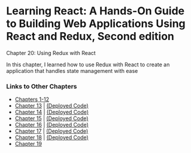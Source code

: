 <h1>Learning React: A Hands-On Guide to Building Web Applications Using React and Redux, Second edition</h1>

Chapter 20: Using Redux with React

In this chapter, I learned how to use Redux with React to create an application that handles state management with ease

<h3>Links to Other Chapters</h3>
<ul>
  <li>
    <a href="https://github.com/justinfrey64/learning-react-chapters-1-through-12">Chapters 1-12</a>
  </li>
  <li>
    <a href="https://github.com/justinfrey64/learning-react-chapter-13">Chapter 13</a> | 
    <a href="https://justinfrey64.github.io/learning-react-chapter-13">(Deployed Code)</a>
  </li>
  <li>
    <a href="https://github.com/justinfrey64/learning-react-chapter-14">Chapter 14</a> | 
    <a href="https://justinfrey64.github.io/learning-react-chapter-14">(Deployed Code)</a>
  </li>
  <li>
    <a href="https://github.com/justinfrey64/learning-react-chapter-15">Chapter 15</a> | 
    <a href="https://justinfrey64.github.io/learning-react-chapter-15">(Deployed Code)</a>
  </li>
  <li>
    <a href="https://github.com/justinfrey64/learning-react-chapter-16">Chapter 16</a> | 
    <a href="https://justinfrey64.github.io/learning-react-chapter-16">(Deployed Code)</a>
  </li>
  <li>
    <a href="https://github.com/justinfrey64/learning-react-chapter-17">Chapter 17</a> | 
    <a href="https://justinfrey64.github.io/learning-react-chapter-17">(Deployed Code)</a>
  </li>
  <li>
    <a href="https://github.com/justinfrey64/learning-react-chapter-18">Chapter 18</a> | 
    <a href="https://justinfrey64.github.io/learning-react-chapter-18">(Deployed Code)</a>
  </li>
  <li>
    <a href="https://github.com/justinfrey64/learning-react-chapter-19">Chapter 19</a>
  </li>
</ul>
